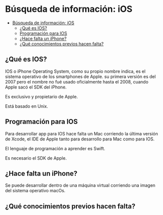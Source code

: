 # Búsqueda de información: iOS

- [Búsqueda de información: iOS](#búsqueda-de-información-ios)
  - [¿Qué es IOS?](#qué-es-ios)
  - [Programación para IOS](#programación-para-ios)
  - [¿Hace falta un iPhone?](#hace-falta-un-iphone)
  - [¿Qué conocimientos previos hacen falta?](#qué-conocimientos-previos-hacen-falta)

## ¿Qué es IOS?

IOS o iPhone Operating System, como su propio nombre indica, es el sistema operativo de los smartphones de Apple. su primera versión es del 2007 pero el nombre no fué usado oficialmente hasta el 2008, cuando Apple sacó el SDK del iPhone.

Es exclusivo y propietario de Apple.

Está basado en Unix.

## Programación para IOS

Para desarrollar app para IOS hace falta un Mac corriendo la última versión de Xcode, el IDE de Apple tanto para desarrollo para Mac como para IOS.

El lenguaje de programación a aprender es Swift.

Es necesario el SDK de Apple.

## ¿Hace falta un iPhone?

Se puede desarrollar dentro de una máquina virtual corriendo una imagen del sistema operativo macOs.

## ¿Qué conocimientos previos hacen falta?
